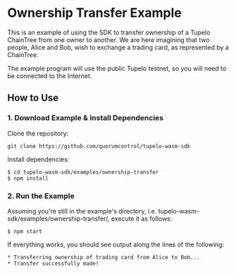 # Ownership Transfer Example
This is an example of using the SDK to transfer ownership of a Tupelo ChainTree from one
owner to another. We are here imagining that two people, Alice and Bob, wish to 
exchange a trading card, as represented by a ChainTree. 

The example program will use the public Tupelo testnet, so you will need to be connected to the
Internet.

## How to Use
### 1. Download Example & Install Dependencies
Clone the repository:

```
git clone https://github.com/quorumcontrol/tupelo-wasm-sdk
```

Install dependencies:

```
$ cd tupelo-wasm-sdk/examples/ownership-transfer
$ npm install
```

### 2. Run the Example
Assuming you're still in the example's directory, i.e. tupelo-wasm-sdk/examples/ownership-transfer/,
execute it as follows:

```
$ npm start
```

If everything works, you should see output along the lines of the following:

```
* Transferring ownership of trading card from Alice to Bob...
* Transfer successfully made!
```

